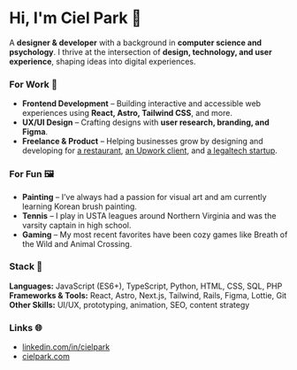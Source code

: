 # Hi, I'm Ciel Park 🌱

A **designer & developer** with a background in **computer science and psychology**. I thrive at the intersection of **design, technology, and user experience**, shaping ideas into digital experiences.

### For Work 💼
- **Frontend Development** – Building interactive and accessible web experiences using **React, Astro, Tailwind CSS**, and more.
- **UX/UI Design** – Crafting designs with **user research, branding, and Figma**.
- **Freelance & Product** – Helping businesses grow by designing and developing for [a restaurant](https://www.bangbop.com), [an Upwork client](https://www.chariotsbookkeeping.com), and [a legaltech startup](https://www.keepsake.com).

### For Fun 🖼️
- **Painting** – I’ve always had a passion for visual art and am currently learning Korean brush painting.
- **Tennis** – I play in USTA leagues around Northern Virginia and was the varsity captain in high school.
- **Gaming** – My most recent favorites have been cozy games like Breath of the Wild and Animal Crossing.

### Stack 🔧
**Languages:** JavaScript (ES6+), TypeScript, Python, HTML, CSS, SQL, PHP
**Frameworks & Tools:** React, Astro, Next.js, Tailwind, Rails, Figma, Lottie, Git
**Other Skills:** UI/UX, prototyping, animation, SEO, content strategy

### Links 🌐
- [linkedin.com/in/cielpark](https://www.linkedin.com/in/parkciel)
- [cielpark.com](https://www.cielpark.com)
